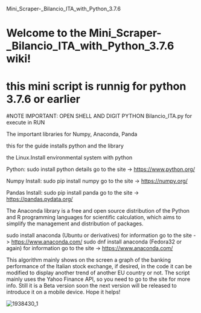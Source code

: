 Mini_Scraper-_Bilancio_ITA_with_Python_3.7.6
# Welcome to the Mini_Scraper-_Bilancio_ITA_with_Python_3.7.6 wiki!
# this mini script is runnig for python 3.7.6 or earlier

#NOTE IMPORTANT: OPEN SHELL AND DIGIT PYTHON Bilancio_ITA.py for execute in RUN

The important libraries for Numpy, Anaconda, Panda

this for the guide installs python and the library

the Linux.Install environmental system with python

Python: sudo install python details go to the site -> https://www.python.org/

Numpy Install: sudo pip install numpy go to the site -> https://numpy.org/

Pandas Install: sudo pip install panda go to the site -> https://pandas.pydata.org/

The Anaconda library is a free and open source distribution of the Python and R programming languages ​​for scientific calculation, which aims to simplify the management and distribution of packages.

sudo install anaconda (Ubuntu or derivatives) for information go to the site -> https://www.anaconda.com/
sudo dnf install anaconda (Fedora32 or again) for information go to the site -> https://www.anaconda.com/

This algorithm mainly shows on the screen a graph of the banking performance of the Italian stock exchange, if desired, in the code it can be modified to display another trend of another EU country or not. The script mainly uses the Yahoo Finance API, so you need to go to the site for more info.
Still it is a Beta version soon the next version will be released to introduce it on a mobile device. Hope it helps!


![1938430_1](https://user-images.githubusercontent.com/32565899/77586933-486fab00-6ee7-11ea-89eb-3af65e7c4663.jpg)


